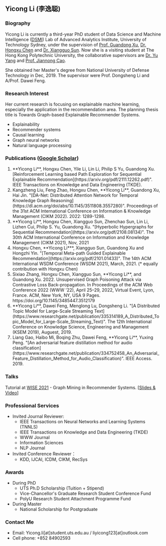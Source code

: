 ## Yicong Li (李逸聪) 

### Biography
Yicong Li is currently a third-year PhD student of Data Science and Machine Intelligence ([DSMI](http://dsmi.tech/)) Lab of Advanced Analytics Institute, University of Technology Sydney, under the supervision of [Prof. Guandong Xu](https://sites.google.com/view/guandong-xu), [Dr. Hongxu Chen](https://sites.google.com/view/hxchen) and [Dr. Xiangguo Sun](https://xiangguosun.mystrikingly.com/). Now she is a visiting student at The Hong Kong Polytechnic University, the collaborative supervisors are [Dr. Yu Yang](https://www.polyu.edu.hk/comp/people/academic-staff/dr-yang-yu/) and [Prof. Jiannong Cao](https://www4.comp.polyu.edu.hk/~csjcao/).

She obtained her Master's degree from National University of Defense Technology in Dec, 2019. The supervisor were Prof. Dongsheng Li and A/Prof. Dawei Feng.





### Research Interest
Her current research is focusing on explainable machine learning, especially the application in the recommendation area. The planning thesis title is Towards Graph-based Explainable Recommender Systems.
- Explainability
- Recommender systems
- Causal learning
- Graph neural networks
- Natural language processing 



### Publications ([Google Scholar](https://scholar.google.com/citations?view_op=list_works&hl=zh-CN&hl=zh-CN&user=a-uKBooAAAAJ))
<ol>
    <li>**Yicong Li**, Hongxu Chen, Yile Li, Lin Li, Philip S Yu, Guandong Xu. [Reinforcement Learning based Path Exploration for Sequential Explainable Recommendation](https://arxiv.org/pdf/2111.12262.pdf)". IEEE Transactions on Knowledge and Data Engineering (TKDE).</li>
    <li>Kangzheng Liu, Feng Zhao, Hongxu Chen, **Yicong Li**, Guandong Xu, Hai Jin. "[DA-Net: Distributed Attention Network for Temporal Knowledge Graph Reasoning](https://dl.acm.org/doi/abs/10.1145/3511808.3557280)". Proceedings of the 31st ACM International Conference on Information & Knowledge Management (CIKM 2022). 2022: 1289-1298.</li>
    <li>**Yicong Li**, Hongxu Chen, Xiangguo Sun, Zhenchao Sun, Lin Li, Lizhen Cui, Philip S. Yu, Guandong Xu. "[Hyperbolic Hypergraphs for Sequential Recommendation](https://arxiv.org/pdf/2108.08134)". The 30th ACM International Conference on Information and Knowledge Management (CIKM 2021), Nov, 2021</li>
    <li>Hongxu Chen, **Yicong Li***, Xiangguo Sun, Guandong Xu and Hongzhi Yin. "[Temporal Meta-path Guided Explainable Recommendation](https://arxiv.org/pdf/2101.01433)". The 14th ACM International WSDM Conference (WSDM 2021), March, 2021. (* equally contribution with Hongxu Chen)</li>
    <li>Sixiao Zhang, Hongxu Chen, Xiangguo Sun, **Yicong Li**, and Guandong Xu. 2022. Unsupervised Graph Poisoning Attack via Contrastive Loss Back-propagation. In Proceedings of the ACM Web Conference 2022 (WWW '22), April 25–29, 2022, Virtual Event, Lyon, France. ACM, New York, NY, USA 9 Pages. https://doi.org/10.1145/3485447.3512179</li>
    <li>**Yicong Li**, Dawei Feng, Menglong Lu, Dongsheng Li. "[A Distributed Topic Model for Large-Scale Streaming Text](https://www.researchgate.net/publication/335314189_A_Distributed_Topic_Model_for_Large-Scale_Streaming_Text)". The 12th International Conference on Knowledge Science, Engineering and Management (KSEM 2019), Auguest, 2019.</li>
    <li>Liang Gao, Haibo Mi, Boqing Zhu, Dawei Feng, **Yicong Li**, Yuxing Peng. "[An adversarial feature distillation method for audio classification](https://www.researchgate.net/publication/334752458_An_Adversarial_Feature_Distillation_Method_for_Audio_Classification)". IEEE Access. 2019.</li>
</ol>








### Talks
Tutorial at [WISE 2021](http://www.wise-conferences.org/2021/) - Graph Mining in Recommender Systems. [[Slides & Video](https://studentutsedu-my.sharepoint.com/personal/haoran_yang-2_student_uts_edu_au/_layouts/15/onedrive.aspx?id=%2Fpersonal%2Fhaoran%5Fyang%2D2%5Fstudent%5Futs%5Fedu%5Fau%2FDocuments%2FWISE%202021%20Tutorial)]


### Professional Services
- Invited Journal Reviewer: 
    - IEEE Transactions on Neural Networks and Learning Systems (TNNLS)
    - IEEE Transactions on Knowledge and Data Engineering (TKDE)
    - WWW Journal
    - Information Sciences
    - NLP Journal
- Invited Conference Reviewer：
    - KDD, IJCAI, ICDM, CIKM, RecSys


### Awards
- During PhD
    - UTS Ph.D Scholarship (Tuition + Stipend)
    - Vice-Chancellor's Graduate Research Student Conference Fund
    - PolyU Research Student Attachment Programme Fund
- During Master
    - National Scholarship for Postgraduate


### Contact Me
- Email: Yicong.li[at]student.uts.edu.au / liyicong123[at]outlook.com
- Cell phone: +852 84902593
